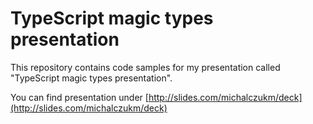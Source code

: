 # TypeScript magic types presentation

This repository contains code samples for my presentation called "TypeScript magic types presentation".

You can find presentation under [http://slides.com/michalczukm/deck](http://slides.com/michalczukm/deck)
